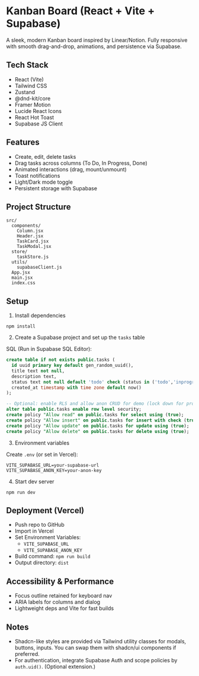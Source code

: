 # Kanban Board (React + Vite + Supabase)

A sleek, modern Kanban board inspired by Linear/Notion. Fully responsive with smooth drag-and-drop, animations, and persistence via Supabase.

## Tech Stack
- React (Vite)
- Tailwind CSS
- Zustand
- @dnd-kit/core
- Framer Motion
- Lucide React Icons
- React Hot Toast
- Supabase JS Client

## Features
- Create, edit, delete tasks
- Drag tasks across columns (To Do, In Progress, Done)
- Animated interactions (drag, mount/unmount)
- Toast notifications
- Light/Dark mode toggle
- Persistent storage with Supabase

## Project Structure
```
src/
  components/
    Column.jsx
    Header.jsx
    TaskCard.jsx
    TaskModal.jsx
  store/
    taskStore.js
  utils/
    supabaseClient.js
  App.jsx
  main.jsx
  index.css
```

## Setup

1) Install dependencies
```
npm install
```

2) Create a Supabase project and set up the `tasks` table

SQL (Run in Supabase SQL Editor):
```sql
create table if not exists public.tasks (
  id uuid primary key default gen_random_uuid(),
  title text not null,
  description text,
  status text not null default 'todo' check (status in ('todo','inprogress','done')),
  created_at timestamp with time zone default now()
);

-- Optional: enable RLS and allow anon CRUD for demo (lock down for production)
alter table public.tasks enable row level security;
create policy "Allow read" on public.tasks for select using (true);
create policy "Allow insert" on public.tasks for insert with check (true);
create policy "Allow update" on public.tasks for update using (true);
create policy "Allow delete" on public.tasks for delete using (true);
```

3) Environment variables

Create `.env` (or set in Vercel):
```
VITE_SUPABASE_URL=your-supabase-url
VITE_SUPABASE_ANON_KEY=your-anon-key
```

4) Start dev server
```
npm run dev
```

## Deployment (Vercel)
- Push repo to GitHub
- Import in Vercel
- Set Environment Variables:
  - `VITE_SUPABASE_URL`
  - `VITE_SUPABASE_ANON_KEY`
- Build command: `npm run build`
- Output directory: `dist`

## Accessibility & Performance
- Focus outline retained for keyboard nav
- ARIA labels for columns and dialog
- Lightweight deps and Vite for fast builds

## Notes
- Shadcn-like styles are provided via Tailwind utility classes for modals, buttons, inputs. You can swap them with shadcn/ui components if preferred.
- For authentication, integrate Supabase Auth and scope policies by `auth.uid()`. (Optional extension.)
